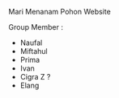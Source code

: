 Mari Menanam Pohon Website 

Group Member : 
- Naufal
- Miftahul
- Prima
- Ivan 
- Cigra Z ? 
- Elang